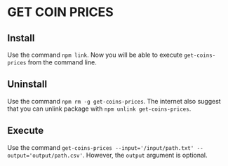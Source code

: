 # GET COIN PRICES

## Install
Use the command `npm link`. Now you will be able to execute `get-coins-prices` from the command line.

## Uninstall
Use the command `npm rm -g get-coins-prices`. The internet also suggest that you can unlink package with `npm unlink get-coins-prices`.

## Execute
Use the command `get-coins-prices --input='/input/path.txt' --output='output/path.csv'`. However, the `output` argument is optional.